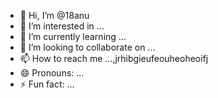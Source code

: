 - 👋 Hi, I’m @18anu
- 👀 I’m interested in ...
- 🌱 I’m currently learning ...
- 💞️ I’m looking to collaborate on ...
- 📫 How to reach me ...,jrhibgieufeouheoheoifj
- 😄 Pronouns: ...
- ⚡ Fun fact: ...

<!---
18anu/18anu is a ✨ special ✨ repository because its `README.md` (this file) appears on your GitHub profile.
You can click the Preview link to take a look at your changes.
--->
